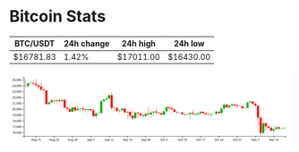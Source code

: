 # Bitcoin Stats

BTC/USDT|24h change|24h high|24h low|
|---|---|---|---|
|$16781.83|1.42%|$17011.00|$16430.00|

<img src="./chart.svg">
